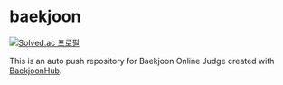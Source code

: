 # baekjoon

[![Solved.ac 프로필](http://mazassumnida.wtf/api/v2/generate_badge?boj=gaon0901)](https://solved.ac/gaon0901)

This is an auto push repository for Baekjoon Online Judge created with [BaekjoonHub](https://github.com/BaekjoonHub/BaekjoonHub).
